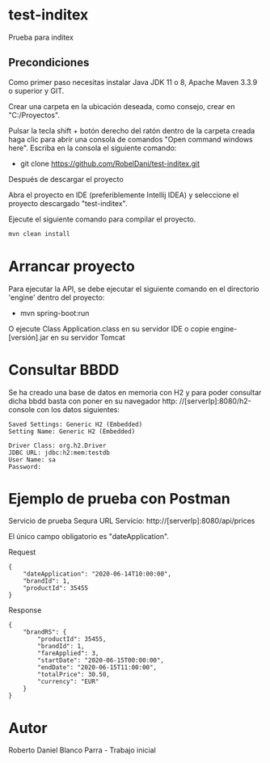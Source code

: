 # test-inditex

Prueba para inditex

## Precondiciones

Como primer paso necesitas instalar Java JDK 11 o 8, Apache Maven 3.3.9 o superior y GIT.

Crear una carpeta en la ubicación deseada, como consejo, crear en "C:/Proyectos".

Pulsar la tecla shift + botón derecho del ratón dentro de la carpeta creada haga clic para abrir una consola de
comandos "Open command windows here".
Escriba en la consola el siguiente comando:

* git clone https://github.com/RobelDani/test-inditex.git

Después de descargar el proyecto

Abra el proyecto en IDE (preferiblemente Intellij IDEA) y seleccione el proyecto descargado "test-inditex".

Ejecute el siguiente comando para compilar el proyecto.

```bash
mvn clean install
```

# Arrancar proyecto

Para ejecutar la API, se debe ejecutar el siguiente comando en el directorio 'engine' dentro del proyecto:

* mvn spring-boot:run

O ejecute Class Application.class en su servidor IDE o copie engine-[versión].jar en su servidor Tomcat

# Consultar BBDD

Se ha creado una base de datos en memoria con H2 y para poder consultar dicha bbdd basta con poner en su navegador http:
//[serverIp]:8080/h2-console con los datos siguientes:

    Saved Settings: Generic H2 (Embedded)
    Setting Name: Generic H2 (Embedded)

    Driver Class: org.h2.Driver
    JDBC URL: jdbc:h2:mem:testdb
    User Name: sa
    Password:

# Ejemplo de prueba con Postman

Servicio de prueba Sequra URL Servicio: http://[serverIp]:8080/api/prices

El único campo obligatorio es "dateApplication".

Request

    {
        "dateApplication": "2020-06-14T10:00:00",
        "brandId": 1,
        "productId": 35455
    }

Response

    {
        "brandRS": {
            "productId": 35455,
            "brandId": 1,
            "fareApplied": 3,
            "startDate": "2020-06-15T00:00:00",
            "endDate": "2020-06-15T11:00:00",
            "totalPrice": 30.50,
            "currency": "EUR"
        }
    }

# Autor

Roberto Daniel Blanco Parra - Trabajo inicial